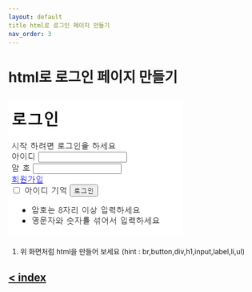 ```yaml
---
layout: default
title html로 로그인 페이지 만들기
nav_order: 3
---
```


# html로 로그인 페이지 만들기
![login](img/login.png)
-----------------------------------

1. 위 화면처럼 html을 만들어 보세요  (hint : br,button,div,h1,input,label,li,ul)

## [< index](index.md)
